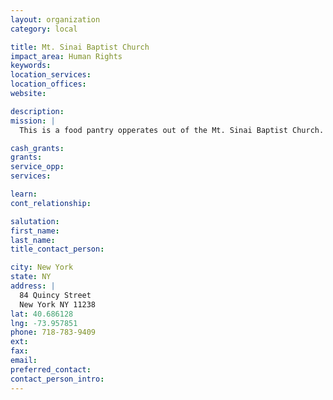 ```yaml
---
layout: organization
category: local

title: Mt. Sinai Baptist Church
impact_area: Human Rights
keywords: 
location_services: 
location_offices: 
website: 

description: 
mission: |
  This is a food pantry opperates out of the Mt. Sinai Baptist Church.

cash_grants: 
grants: 
service_opp: 
services: 

learn: 
cont_relationship: 

salutation: 
first_name: 
last_name: 
title_contact_person: 

city: New York
state: NY
address: |
  84 Quincy Street  
  New York NY 11238
lat: 40.686128
lng: -73.957851
phone: 718-783-9409
ext: 
fax: 
email: 
preferred_contact: 
contact_person_intro: 
---
```

